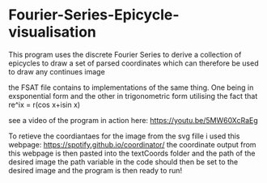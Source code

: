 # Fourier-Series-Epicycle-visualisation
This program uses the discrete Fourier Series to derive a collection of epicycles to draw a set of parsed coordinates 
which can therefore be used to draw any continues image

the FSAT file contains to implementations of the same thing. One being in exsponential form and the other in trigonometric form 
utilising the fact that re^ix = r(cos x+isin x)

see a video of the program in action here: https://youtu.be/5MW60XcRaEg

To retieve the coordiantaes for the image from the svg fille i used this webpage: https://spotify.github.io/coordinator/
the coordinate output from this webpage is then pasted into the textCoords folder and the path of the desired image
the path variable in the code should then be set to the desired image and the program is then ready to run!

